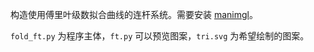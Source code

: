构造使用傅里叶级数拟合曲线的连杆系统。需要安装 [manimgl](github.com/3b1b/manim)。

`fold_ft.py` 为程序主体，`ft.py` 可以预览图案，`tri.svg` 为希望绘制的图案。
